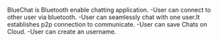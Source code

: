 BlueChat is Bluetooth enable chatting application.
-User can connect to other user via bluetooth.
-User can seamlessly chat with one user.It establishes p2p connection to communicate.
-User can save Chats on Cloud.
-User can create an username.
